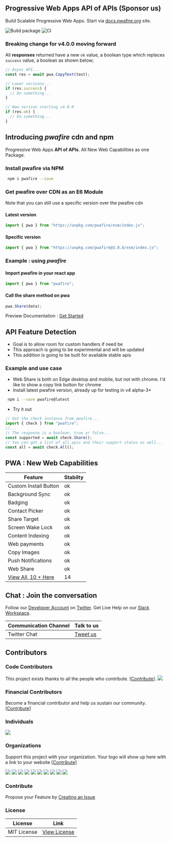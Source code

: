 ## Progressive Web Apps API of APIs (Sponsor us)

Build Scalable Progressive Web Apps. Start via [docs.pwafire.org](https://docs.pwafire.org/get-started) site.

<span>![Build package](https://github.com/pwafire/pwafire/workflows/Build%20package/badge.svg)</span> <span><img src="https://img.shields.io/npm/dm/pwafire" alt="CI" /></span>

### Breaking change for v4.0.0 moving forward

All **responses** returned have a new `ok` value, a boolean type which replaces `success` value, a boolean as shown below;

```js
// Async API...
const res = await pwa.CopyText(text);

// Lower versions...
if (res.success) {
  // Do something...
}

// New version starting v4.0.0
if (res.ok) {
  // Do something...
}
```

## Introducing _pwafire_ cdn and npm

Progressive Web Apps **API of APIs**. All New Web Capabilities as one Package.

### Install pwafire via NPM

```bash
 npm i pwafire --save
```

### Get pwafire over CDN as an E6 Module

Note that you can still use a specific version over the pwafire cdn

#### Latest version

```js
import { pwa } from "https://unpkg.com/pwafire/esm/index.js";
```

#### Specific version

```js
import { pwa } from "https://unpkg.com/pwafire@3.0.8/esm/index.js";
```

### Example : using _pwafire_

#### Import pwafire in your react app

```js
import { pwa } from "pwafire";
```

#### Call the share method on pwa

```js
pwa.Share(data);
```

Preview Documentation : [Get Started](https://docs.pwafire.org/get-started)

## API Feature Detection

- Goal is to allow room for custom handlers if need be
- This approach is going to be experimental and will be updated
- This addition is going to be built for available stable apis

### Example and use case

- Web Share is both on Edge desktop and mobile, but not with chrome. I'd like to show a copy link button for chrome
- Install latest pwafire version, already up for testing in v4 alpha-3\*

```bash
 npm i --save pwafire@latest
```

- Try it out

```js
// Get the check instance from pwafire...
import { check } from "pwafire";
//...
// The response is a boolean, true or false...
const supported = await check.Share();
// You can get a list of all apis and their support status as well...
const all = await check.All();
```

## PWA : New Web Capabilities

| Feature                                                     | Stabilty |
| ----------------------------------------------------------- | -------- |
| Custom Install Button                                       | ok       |
| Background Sync                                             | ok       |
| Badging                                                     | ok       |
| Contact Picker                                              | ok       |
| Share Target                                                | ok       |
| Screen Wake Lock                                            | ok       |
| Content Indexing                                            | ok       |
| Web payments                                                | ok       |
| Copy Images                                                 | ok       |
| Push Notifications                                          | ok       |
| Web Share                                                   | ok       |
| [View All, 10 + Here](https://docs.pwafire.org/get-started) | 14       |

## Chat : Join the conversation

Follow our [Developer Account](https://twitter.com/pwafire) on [Twitter](https://twitter.com/pwafire). Get Live Help on our [Slack Workspace](https://join.slack.com/t/pwafire/shared_invite/enQtMjk1MjUzNDY5NDkyLWQzYTFhOTNjMTU2NzBjMTBhMjZkNDJkOTY0YzgxYWViNTI4YzgyZDUxNGIyYzlkM2RiZjc2NTAwMzRhMmZkZmI).

| Communication Channel | Talk to us                              |
| --------------------- | --------------------------------------- |
| Twitter Chat          | [Tweet us](https://twitter.com/pwafire) |

## Contributors

### Code Contributors

This project exists thanks to all the people who contribute. [[Contribute](CONTRIBUTING.md)].
<a href="https://github.com/pwafire/pwafire/graphs/contributors"><img src="https://opencollective.com/pwafire/contributors.svg?width=890&button=false" /></a>

### Financial Contributors

Become a financial contributor and help us sustain our community. [[Contribute](https://opencollective.com/pwafire/contribute)]

### Individuals

<a href="https://opencollective.com/pwafire"><img src="https://opencollective.com/pwafire/individuals.svg?width=890"></a>

### Organizations

Support this project with your organization. Your logo will show up here with a link to your website [[Contribute](https://opencollective.com/pwafire/contribute)]

<a href="https://opencollective.com/pwafire/organization/0/website"><img src="https://opencollective.com/pwafire/organization/0/avatar.svg"></a>
<a href="https://opencollective.com/pwafire/organization/1/website"><img src="https://opencollective.com/pwafire/organization/1/avatar.svg"></a>
<a href="https://opencollective.com/pwafire/organization/2/website"><img src="https://opencollective.com/pwafire/organization/2/avatar.svg"></a>
<a href="https://opencollective.com/pwafire/organization/3/website"><img src="https://opencollective.com/pwafire/organization/3/avatar.svg"></a>
<a href="https://opencollective.com/pwafire/organization/4/website"><img src="https://opencollective.com/pwafire/organization/4/avatar.svg"></a>
<a href="https://opencollective.com/pwafire/organization/5/website"><img src="https://opencollective.com/pwafire/organization/5/avatar.svg"></a>
<a href="https://opencollective.com/pwafire/organization/6/website"><img src="https://opencollective.com/pwafire/organization/6/avatar.svg"></a>
<a href="https://opencollective.com/pwafire/organization/7/website"><img src="https://opencollective.com/pwafire/organization/7/avatar.svg"></a>
<a href="https://opencollective.com/pwafire/organization/8/website"><img src="https://opencollective.com/pwafire/organization/8/avatar.svg"></a>
<a href="https://opencollective.com/pwafire/organization/9/website"><img src="https://opencollective.com/pwafire/organization/9/avatar.svg"></a>

### Contribute

Propose your Feature by [Creating an Issue](https://github.com/pwafire/pwafire/issues/new)

### License

| License     | Link                                                                           |
| ----------- | ------------------------------------------------------------------------------ |
| MIT License | [View License](https://github.com/pwafire/pwafire/blob/master/.github/LICENSE) |
